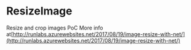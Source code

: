 # ResizeImage
Resize and crop images PoC
More info at[http://runlabs.azurewebsites.net/2017/08/19/image-resize-with-net/](http://runlabs.azurewebsites.net/2017/08/19/image-resize-with-net/)

 
